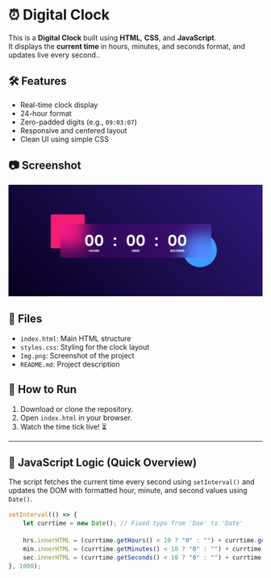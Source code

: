# ⏰ Digital Clock

This is a **Digital Clock** built using **HTML**, **CSS**, and **JavaScript**.  
It displays the **current time** in hours, minutes, and seconds format, and updates live every second..

## 🛠️ Features
- Real-time clock display
- 24-hour format
- Zero-padded digits (e.g., `09:03:07`)
- Responsive and centered layout
- Clean UI using simple CSS

## 📷 Screenshot
![Digital Clock Screenshot](./Img.png)

## 📁 Files
- `index.html`: Main HTML structure
- `styles.css`: Styling for the clock layout
- `Img.png`: Screenshot of the project
- `README.md`: Project description

## 🚀 How to Run
1. Download or clone the repository.
2. Open `index.html` in your browser.
3. Watch the time tick live! ⏳

---

## 🧠 JavaScript Logic (Quick Overview)
The script fetches the current time every second using `setInterval()` and updates the DOM with formatted hour, minute, and second values using `Date()`.

```js
setInterval(() => {
    let currtime = new Date(); // Fixed typo from 'Dae' to 'Date'

    hrs.innerHTML = (currtime.getHours() < 10 ? "0" : "") + currtime.getHours();
    min.innerHTML = (currtime.getMinutes() < 10 ? "0" : "") + currtime.getMinutes();
    sec.innerHTML = (currtime.getSeconds() < 10 ? "0" : "") + currtime.getSeconds();
}, 1000);
